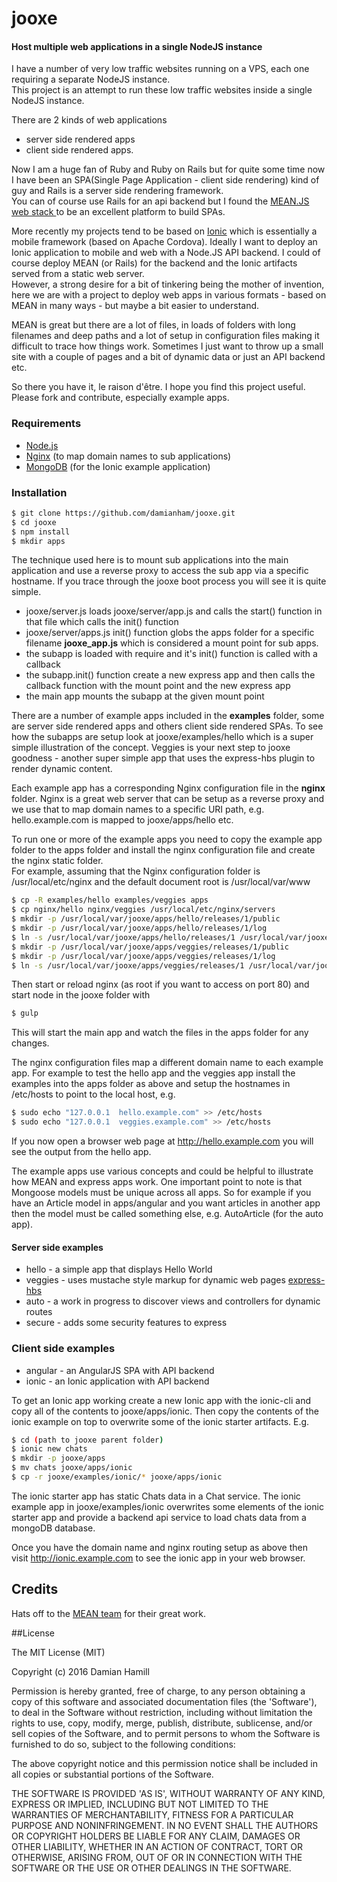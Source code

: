 # jooxe

#### Host multiple web applications in a single NodeJS instance

I have a number of very low traffic websites running on a VPS, each one requiring a separate NodeJS instance.  
This project is an attempt to run these low traffic websites inside a single NodeJS instance.  

There are 2 kinds of web applications 
 - server side rendered apps
 - client side rendered apps.

Now I am a huge fan of Ruby and Ruby on Rails but for quite some time now I have been an 
SPA(Single Page Application - client side rendering) kind of guy and Rails is a server side rendering framework.  
You can of course use Rails for an api backend but I found the
[MEAN.JS web stack ](https://www.meanjs.org "MEAN JS full stack solution for web apps") to be an excellent platform to build SPAs.

More recently my projects tend to be based on [Ionic](http://ionicframework.com/) which is essentially a mobile 
framework (based on Apache Cordova).  Ideally I want to deploy an Ionic application to mobile and web with a Node.JS 
API backend.  I could of course deploy MEAN (or Rails) for the backend and the Ionic artifacts served from a static web server.  
However, a strong desire for a bit of tinkering being the mother of invention, here we are with a project to deploy web 
apps in various formats - based on MEAN in many ways - but maybe a bit easier to understand.

MEAN is great but there are a lot of files, in loads of folders with long filenames and deep paths and a lot of setup 
in configuration files making it difficult to trace how things work.  Sometimes I just want to throw
up a small site with a couple of pages and a bit of dynamic data or just an API backend etc.  

So there you have it, le raison d'être.  I hope you find this project useful.  Please fork and contribute, especially example apps.

### Requirements
 - [Node.js](https://nodejs.org/)
 - [Nginx](https://nginx.org/)  (to map domain names to sub applications)
 - [MongoDB](https://docs.mongodb.com/)  (for the Ionic example application)

### Installation

```sh
$ git clone https://github.com/damianham/jooxe.git
$ cd jooxe
$ npm install
$ mkdir apps
```

The technique used here is to mount sub applications into the main application and use a reverse proxy to access the sub app via a 
specific hostname.  If you trace through the jooxe boot process you will see it is quite simple.  

 - jooxe/server.js loads jooxe/server/app.js and calls the start() function in that file which calls the init() function
 - jooxe/server/apps.js init() function globs the apps folder for a specific filename **jooxe_app.js** which is considered
   a mount point for sub apps.
 - the subapp is loaded with require and it's init() function is called with a callback
 - the subapp.init() function create a new express app and then calls the callback function with the mount point and the new express app
 - the main app mounts the subapp at the given mount point

There are a number of example apps included in the **examples** folder, some are server side rendered apps and others 
client side rendered SPAs.  To see how the subapps are setup look at jooxe/examples/hello which is a super simple 
illustration of the concept.  Veggies is your next step to jooxe goodness - another super simple app that uses 
the express-hbs plugin to render dynamic content.  

Each example app has a corresponding Nginx configuration file in the **nginx** folder.  Nginx is a great web server that can be setup
as a reverse proxy and we use that to map domain names to a specific URI path, e.g. hello.example.com is mapped to jooxe/apps/hello etc.

To run one or more of the example apps you need to copy the example app folder to the 
apps folder and install the nginx configuration file and create the nginx static folder.  
For example, assuming that the Nginx configuration folder is
/usr/local/etc/nginx and the default document root is /usr/local/var/www

```sh
$ cp -R examples/hello examples/veggies apps
$ cp nginx/hello nginx/veggies /usr/local/etc/nginx/servers
$ mkdir -p /usr/local/var/jooxe/apps/hello/releases/1/public
$ mkdir -p /usr/local/var/jooxe/apps/hello/releases/1/log
$ ln -s /usr/local/var/jooxe/apps/hello/releases/1 /usr/local/var/jooxe/apps/hello/current
$ mkdir -p /usr/local/var/jooxe/apps/veggies/releases/1/public
$ mkdir -p /usr/local/var/jooxe/apps/veggies/releases/1/log
$ ln -s /usr/local/var/jooxe/apps/veggies/releases/1 /usr/local/var/jooxe/apps/veggies/current
```

Then start or reload nginx (as root if you want to access on port 80) and start node in the jooxe folder with 
```sh
$ gulp
```
This will start the main app and watch the files in the apps folder for any changes.

The nginx configuration files map a different domain name to each example app.  For example to test the hello app and the veggies app
install the examples into the apps folder as above and setup the hostnames in /etc/hosts to point to the local host, e.g.

```sh
$ sudo echo "127.0.0.1  hello.example.com" >> /etc/hosts
$ sudo echo "127.0.0.1  veggies.example.com" >> /etc/hosts
```

If you now open a browser web page at http://hello.example.com you will see the output from the hello app.

The example apps use various concepts and could be helpful to illustrate how MEAN and express apps work.  One important point to note is that
Mongoose models must be unique across all apps.  So for example if you have an Article model in apps/angular and you want
articles in another app then the model must be called something else, e.g. AutoArticle (for the auto app).

#### Server side examples
 - hello - a simple app that displays Hello World
 - veggies - uses mustache style markup for dynamic web pages [express-hbs](https://github.com/barc/express-hbs) 
 - auto - a work in progress to discover views and controllers for dynamic routes
 - secure - adds some security features to express

### Client side examples
 - angular - an AngularJS SPA with API backend
 - ionic - an Ionic application with API backend

To get an Ionic app working create a new Ionic app with the ionic-cli and copy all of the contents to jooxe/apps/ionic. 
Then copy the contents of the ionic example
on top to overwrite some of the ionic starter artifacts. E.g.

```sh
$ cd (path to jooxe parent folder)
$ ionic new chats
$ mkdir -p jooxe/apps
$ mv chats jooxe/apps/ionic
$ cp -r jooxe/examples/ionic/* jooxe/apps/ionic
```
The ionic starter app has static Chats data in a Chat service.  The ionic example app in jooxe/examples/ionic overwrites some elements of the
ionic starter app and provide a backend api service to load chats data from a mongoDB database.

Once you have the domain name and nginx routing setup as above then visit http://ionic.example.com to see the ionic app in your web browser.

## Credits
Hats off to the [MEAN team](http://meanjs.org) for their great work.

##License

The MIT License (MIT)

Copyright (c) 2016 Damian Hamill

Permission is hereby granted, free of charge, to any person obtaining a copy of this software and associated documentation 
files (the 'Software'), to deal in the Software without restriction, including without limitation the rights to use, copy, 
modify, merge, publish, distribute, sublicense, and/or sell copies of the Software, and to permit persons to whom the Software 
is furnished to do so, subject to the following conditions:

The above copyright notice and this permission notice shall be included in all copies or substantial portions of the Software.

THE SOFTWARE IS PROVIDED 'AS IS', WITHOUT WARRANTY OF ANY KIND, EXPRESS OR IMPLIED, INCLUDING BUT NOT LIMITED TO THE WARRANTIES 
OF MERCHANTABILITY, FITNESS FOR A PARTICULAR PURPOSE AND NONINFRINGEMENT. IN NO EVENT SHALL THE AUTHORS OR COPYRIGHT HOLDERS BE
 LIABLE FOR ANY CLAIM, DAMAGES OR OTHER LIABILITY, WHETHER IN AN ACTION OF CONTRACT, TORT OR OTHERWISE, ARISING FROM, OUT OF OR 
IN CONNECTION WITH THE SOFTWARE OR THE USE OR OTHER DEALINGS IN THE SOFTWARE.